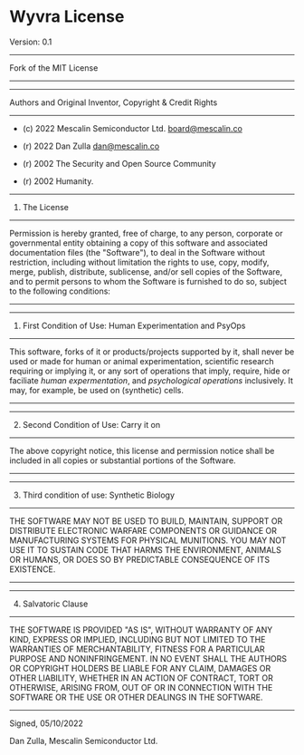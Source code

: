 Wyvra License
=============
Version: 0.1

*******************************************************************************
Fork of the MIT License
*******************************************************************************

*******************************************************************************
Authors and Original Inventor, Copyright & Credit Rights
*******************************************************************************

* (c) 2022 Mescalin Semiconductor Ltd. <board@mescalin.co>
* (r) 2022 Dan Zulla <dan@mescalin.co>

* (r) 2002 The Security and Open Source Community
* (r) 2002 Humanity.

*******************************************************************************
1. The License
*******************************************************************************
Permission is hereby granted, free of charge, to any person, corporate or 
governmental entity obtaining a copy of this software and associated
documentation files (the "Software"), to deal in the Software without
restriction, including without limitation the rights to use, copy, modify,
merge, publish, distribute, sublicense, and/or sell copies of the Software,
and to permit persons to whom the Software is furnished to do so, subject to
the following conditions:
*******************************************************************************


*******************************************************************************
1. First Condition of Use: Human Experimentation and PsyOps
*******************************************************************************
This software, forks of it or products/projects supported by it, shall never
be used or made for human or animal experimentation, scientific research
requiring or implying it, or any sort of operations that imply, require, hide
or faciliate *human expermentation*, and *psychological operations* inclusively.
It may, for example, be used on (synthetic) cells.
*******************************************************************************


*******************************************************************************
2. Second Condition of Use: Carry it on
*******************************************************************************
The above copyright notice, this license and permission notice shall be
included in all copies or substantial portions of the Software.
*******************************************************************************


*******************************************************************************
3. Third condition of use: Synthetic Biology
*******************************************************************************
THE SOFTWARE MAY NOT BE USED TO BUILD, MAINTAIN, SUPPORT OR DISTRIBUTE 
ELECTRONIC WARFARE COMPONENTS OR GUIDANCE OR MANUFACTURING SYSTEMS FOR PHYSICAL
MUNITIONS. YOU MAY NOT USE IT TO SUSTAIN CODE THAT HARMS THE ENVIRONMENT,
ANIMALS OR HUMANS, OR DOES SO BY PREDICTABLE CONSEQUENCE OF ITS EXISTENCE.
*******************************************************************************


*******************************************************************************
4. Salvatoric Clause
*******************************************************************************
THE SOFTWARE IS PROVIDED "AS IS", WITHOUT WARRANTY OF ANY KIND, EXPRESS OR
IMPLIED, INCLUDING BUT NOT LIMITED TO THE WARRANTIES OF MERCHANTABILITY,
FITNESS FOR A PARTICULAR PURPOSE AND NONINFRINGEMENT. IN NO EVENT SHALL THE
AUTHORS OR COPYRIGHT HOLDERS BE LIABLE FOR ANY CLAIM, DAMAGES OR OTHER
LIABILITY, WHETHER IN AN ACTION OF CONTRACT, TORT OR OTHERWISE, ARISING FROM,
OUT OF OR IN CONNECTION WITH THE SOFTWARE OR THE USE OR OTHER DEALINGS IN THE
SOFTWARE.
*******************************************************************************


Signed, 05/10/2022 

Dan Zulla, Mescalin Semiconductor Ltd.
